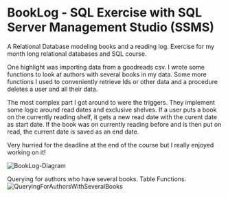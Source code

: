 # BookLog - SQL Exercise with SQL Server Management Studio (SSMS)
A Relational Database modeling books and a reading log. Exercise for my  month long relational databases and SQL course.

One highlight was importing data from a goodreads csv. I wrote some functions to look at authors with several books in my data. Some more functions I used to conveniently retrieve Ids or other data and a procedure deletes a user and all their data. 

The most complex part I got around to were the triggers. They implement some logic around read dates and exclusive shelves. If a user puts a book on the currently reading shelf, it gets a new read date with the curent date as start date. If the book was on currently reading before and is then put on read, the current date is saved as an end date.


Very hurried for the deadline at the end of the course but I really enjoyed working on it!

![BookLog-Diagram](https://github.com/Malesche/BookLog-ssms-SQL-Exercise/assets/32207690/3e67fbd7-14b4-4650-afbc-c7c49157baae)

Querying for authors who have several books. Table Functions.
![QueryingForAuthorsWithSeveralBooks](https://github.com/Malesche/ssms-SQL-Exercise-BookLog/assets/32207690/86420b9a-70a0-4b28-a5fd-cfa5cc44e2c0)
